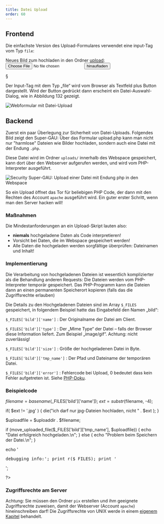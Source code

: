 ```yaml
---
title: Datei Upload
order: 60
---
```


## Frontend

Die einfachste Version des Upload-Formulares verwendet eine input-Tag
vom Typ `file`:

<htmlcode caption="Formular für den Datei-Upload">
<form action="upload.php" method="post" enctype="multipart/form-data">
  Neues Bild zum hochladen in den Ordner <a href='pix/'>upload</a>: 
  <input type="file" name="bild">
  <input type="submit" value="hinaufladen">
</form>
</htmlcode>

§

Der Input-Tag mit dem Typ „file“ wird vom Browser als Textfeld plus Button dargestellt. Wird der Button gedrückt dann erscheint ein Datei-Auswahl-Dialog, wie in Abbildung 132 gezeigt.

![Webformular mit Datei-Upload](/images/file-input.png)

## Backend

Zuerst ein paar Überlegung zur Sicherheit von Datei-Uploads. Folgendes Bild
zeigt den Super-GAU: Über das Formular upload.php kann man nicht nur "harmlose"
Dateien wie Bilder hochladen, sondern auch eine Datei mit der Endung `.php`.

Diese Datei wird im Ordner `uploads/` innerhalb des Webspace gespeichert,
kann dort über den Webserver aufgerufen werden, und wird vom PHP-Interpreter
ausgeführt.

![Security Super-GAU: Upload einer Datei mit Endung php in den Webspace](/images/upload-security.png)

So ein Upload öffnet das Tor für beliebigen PHP Code, der dann mit den
Rechten des Account `apache` ausgeführt wird.  Ein guter erster Schritt, wenn
man den Server hacken will!

### Maßnahmen

Die Mindestanforderungen an ein Upload-Skript lauten also:

* **niemals** hochgeladene Daten als Code interpretieren!
* Vorsicht bei Daten, die im Webspace gespeichert werden!
* Alle Daten die hochgeladen werden sorgfältige überprüfen: Dateinamen und Inhalt!

### Implementierung

Die Verarbeitung von hochgeladenen Dateien ist wesentlich komplizierter als die Behandlung anderen Requests: Die Dateien werden vom PHP-Interpreter temporär gespeichert. Das PHP-Programm kann die Dateien dann an einen permanenten Speicherort kopieren (falls das die Zugriffsrechte erlauben)

Die Details zu den Hochgeladenen Dateien sind im Array `$_FILES` gespeichert, in folgendem Beispiel hatte das Eingabefeld den Namen „bild“: 

`$_FILES['bild']['name']`
: Der Originalname der Datei am Client. 

`$_FILES['bild']['type']`
: Der „Mime Type“ der Datei – falls der Browser diese Information liefert. Zum Beispiel „image/gif“. Achtung: nicht zuverlässig! 

`$_FILES['bild']['size']`
: Größe der hochgeladenen Datei in Byte. 

`$_FILES['bild']['tmp_name']`
: Der Pfad und Dateiname der temporären Datei. 

`$_FILES['bild']['error']`
: Fehlercode bei Upload, 0 bedeutet dass kein Fehler aufgetreten ist. Siehe [PHP-Doku](https://www.php.net/manual/de/features.file-upload.errors.php).

### Beispielcode


<php caption="PHP-Programm zur Behandlung von Datei-Upload">
<?php
$uploaddir = dirname( $_SERVER["SCRIPT_FILENAME"] ) . "/pix/";

$filename = basename($_FILES['bild']['name']);
$ext = substr($filename, -4);

if( $ext != '.jpg' ) {
   die("ich darf nur jpg-Dateien hochladen, nicht " . $ext );
}

$uploadfile = $uploaddir . $filename;

if (move_uploaded_file($_FILES['bild']['tmp_name'], $uploadfile)) {
  echo "Datei erfolgreich hochgeladen.\n";
} else {
  echo "Problem beim Speichern der Datei.\n";
}

echo '<pre>debugging info:';
print_r($_FILES);
print '</pre>';

?>
</php>

### Zugriffsrechte am Server

Achtung: Sie müssen den Ordner `pix` erstellen und ihm 
geeignete Zugriffsrechte zuweisen, damit der Webserver (Account `apache`) 
hineinschreiben darf! Die Zugriffsrechte von UNIX werde in einem [eigenem Kapitel](/kommandozeile/zugriffsrechte/)
behandelt.



